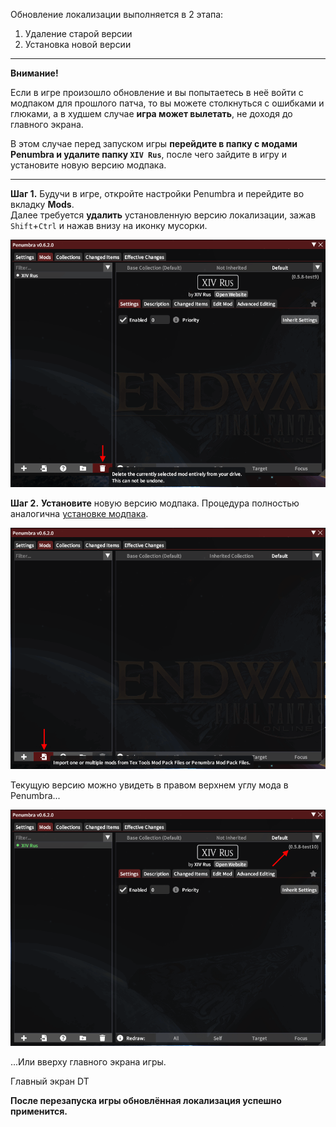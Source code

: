 Обновление локализации выполняется в 2 этапа:
1. Удаление старой версии
2. Установка новой версии

---

**Внимание!**

Если в игре произошло обновление и вы попытаетесь в неё войти с модпаком для прошлого патча, то вы можете столкнуться с ошибками и глюками, а в худшем случае **игра может вылетать**, не доходя до главного экрана.

В этом случае перед запуском игры **перейдите в папку с модами Penumbra и удалите папку `XIV Rus`**, после чего зайдите в игру и установите новую версию модпака.

---

**Шаг 1.** Будучи в игре, откройте настройки Penumbra и перейдите во вкладку **Mods**.\
Далее требуется **удалить** установленную версию локализации, зажав `Shift`+`Ctrl` и нажав внизу на иконку мусорки.

![Обновление локализации - 1](/assets/img/guide-update-01.png)

**Шаг 2.** **Установите** новую версию модпака. Процедура полностью аналогична [установке модпака](#install-modpack).

![Обновление локализации - 2](/assets/img/guide-update-02.png)

Текущую версию можно увидеть в правом верхнем углу мода в Penumbra...

![Обновление локализации - 3](/assets/img/guide-update-03.png)

...Или вверху главного экрана игры.

Главный экран DT

**После перезапуска игры обновлённая локализация успешно применится.**